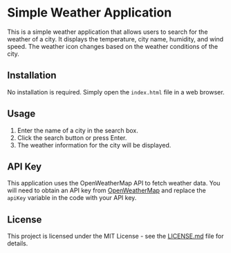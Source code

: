 # Simple Weather Application

This is a simple weather application that allows users to search for the weather of a city. It displays the temperature, city name, humidity, and wind speed. The weather icon changes based on the weather conditions of the city.

## Installation

No installation is required. Simply open the `index.html` file in a web browser.

## Usage

1. Enter the name of a city in the search box.
2. Click the search button or press Enter.
3. The weather information for the city will be displayed.

## API Key

This application uses the OpenWeatherMap API to fetch weather data. You will need to obtain an API key from [OpenWeatherMap](https://openweathermap.org/) and replace the `apiKey` variable in the code with your API key.

## License

This project is licensed under the MIT License - see the [LICENSE.md](LICENSE.md) file for details.


